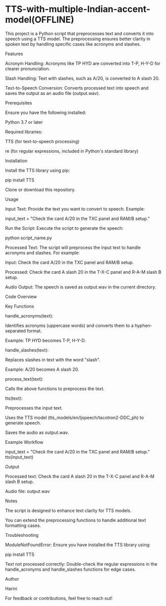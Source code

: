 # TTS-with-multiple-Indian-accent-model(OFFLINE)
This project is a Python script that preprocesses text and converts it into speech using a TTS model. The preprocessing ensures better clarity in spoken text by handling specific cases like acronyms and slashes.

Features

Acronym Handling: Acronyms like TP HYD are converted into T-P, H-Y-D for clearer pronunciation.

Slash Handling: Text with slashes, such as A/20, is converted to A slash 20.

Text-to-Speech Conversion: Converts processed text into speech and saves the output as an audio file (output.wav).

Prerequisites

Ensure you have the following installed:

Python 3.7 or later

Required libraries:

TTS (for text-to-speech processing)

re (for regular expressions, included in Python's standard library)

Installation

Install the TTS library using pip:

pip install TTS

Clone or download this repository.

Usage

Input Text: Provide the text you want to convert to speech. Example:

input_text = "Check the card A/20 in the TXC panel and RAM/B setup."

Run the Script: Execute the script to generate the speech:

python script_name.py

Processed Text: The script will preprocess the input text to handle acronyms and slashes. For example:

Input: Check the card A/20 in the TXC panel and RAM/B setup.

Processed: Check the card A slash 20 in the T-X-C panel and R-A-M slash B setup.

Audio Output: The speech is saved as output.wav in the current directory.

Code Overview

Key Functions

handle_acronyms(text):

Identifies acronyms (uppercase words) and converts them to a hyphen-separated format.

Example: TP HYD becomes T-P, H-Y-D.

handle_slashes(text):

Replaces slashes in text with the word "slash".

Example: A/20 becomes A slash 20.

process_text(text):

Calls the above functions to preprocess the text.

tts(text):

Preprocesses the input text.

Uses the TTS model (tts_models/en/ljspeech/tacotron2-DDC_ph) to generate speech.

Saves the audio as output.wav.

Example Workflow

input_text = "Check the card A/20 in the TXC panel and RAM/B setup."
tts(input_text)

Output

Processed text: Check the card A slash 20 in the T-X-C panel and R-A-M slash B setup.

Audio file: output.wav

Notes

The script is designed to enhance text clarity for TTS models.

You can extend the preprocessing functions to handle additional text formatting cases.

Troubleshooting

ModuleNotFoundError: Ensure you have installed the TTS library using:

pip install TTS

Text not processed correctly: Double-check the regular expressions in the handle_acronyms and handle_slashes functions for edge cases.

Author

Harini

For feedback or contributions, feel free to reach out!

